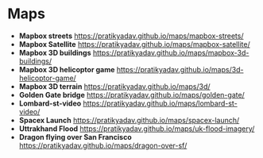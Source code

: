 # Maps

- **Mapbox streets** https://pratikyadav.github.io/maps/mapbox-streets/
- **Mapbox Satellite** https://pratikyadav.github.io/maps/mapbox-satellite/
- **Mapbox 3D buildings** https://pratikyadav.github.io/maps/mapbox-3d-buildings/
- **Mapbox 3D helicoptor game** https://pratikyadav.github.io/maps/3d-helicoptor-game/
- **Mapbox 3D terrain** https://pratikyadav.github.io/maps/3d/
- **Golden Gate bridge** https://pratikyadav.github.io/maps/golden-gate/
- **Lombard-st-video** https://pratikyadav.github.io/maps/lombard-st-video/
- **Spacex Launch** https://pratikyadav.github.io/maps/spacex-launch/
- **Uttrakhand Flood** https://pratikyadav.github.io/maps/uk-flood-imagery/
- **Dragon flying over San Francisco** https://pratikyadav.github.io/maps/dragon-over-sf/
